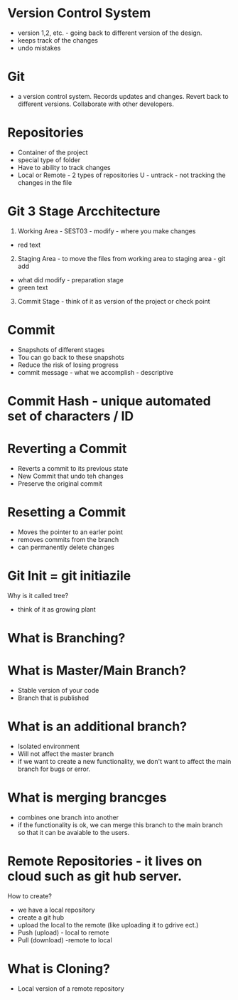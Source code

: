 # Version Control System 
- version 1,2, etc. - going back to different version of the design. 
- keeps track of the changes
- undo mistakes

# Git 
- a version control system. Records updates and changes. Revert back to different versions. Collaborate with other developers.

# Repositories 
- Container of the project 
- special type of folder
- Have to ability to track changes
- Local or Remote - 2 types of repositories
U - untrack - not tracking the changes in the file

# Git 3 Stage Arcchitecture
1. Working Area - SEST03 - modify - where you make changes 
 - red text
2. Staging Area - to move the files from working area to staging area - git add 
- what did modify - preparation stage
- green text
3. Commit Stage - think of it as version of the project or check point 

# Commit
- Snapshots of different stages
- Tou can go back to these snapshots
- Reduce the risk of losing progress
- commit message - what we accomplish - descriptive

# Commit Hash - unique automated set of characters / ID
# Reverting a Commit
 - Reverts a commit to its previous state
 - New Commit that undo teh changes
 - Preserve the original commit
 # Resetting a Commit
 - Moves the pointer to an earler point
 - removes commits from the branch
 - can permanently delete changes
 # Git Init = git initiazile
 Why is it called tree? 
  - think of it as growing plant
 # What is Branching? 
 # What is Master/Main Branch? 
  - Stable version of your code
  - Branch that is published
 # What is an additional branch?
  - Isolated environment
  - Will not affect the master branch
  - if we want to create a new functionality, we don't want to affect the main branch for bugs or error. 
 # What is merging brancges
  - combines one branch into another
  - if the functionality is ok, we can merge this branch to the main branch so that it can be avaiable to the users.

 # Remote Repositories - it lives on cloud such as git hub server.
  How  to create?
  - we have a local repository
  - create a git hub
  - upload the local to the remote (like uploading it to gdrive ect.)
  - Push (upload) - local to remote
  - Pull (download) -remote to local

  # What is Cloning?
  - Local version of a remote repository 